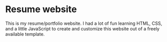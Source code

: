 # Resume website
This is my resume/portfolio website.
I had a lot of fun learning HTML, CSS, and a little JavaScript to create and customize this website out of a freely available template.


